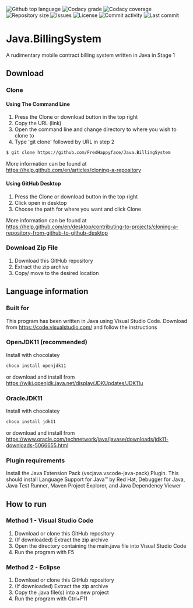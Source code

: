 <p float="left">
<img src="https://img.shields.io/github/languages/top/fredhappyface/java.BillingSystem.svg?style=flat-square" alt="Github top language">
<img src="https://img.shields.io/codacy/grade/e177530d18a14cd1a99b6ba3a119be02.svg?style=flat-square" alt="Codacy grade">
<img src="https://img.shields.io/codacy/coverage/e177530d18a14cd1a99b6ba3a119be02.svg?style=flat-square" alt="Codacy coverage">
<img src="https://img.shields.io/github/repo-size/fredhappyface/java.BillingSystem.svg?style=flat-square" alt="Repository size">
<img src="https://img.shields.io/github/issues/fredhappyface/java.BillingSystem.svg?style=flat-square" alt="Issues">
<img src="https://img.shields.io/github/license/fredhappyface/java.BillingSystem.svg?style=flat-square" alt="License">
<img src="https://img.shields.io/github/commit-activity/m/fredhappyface/java.BillingSystem.svg?style=flat-square" alt="Commit activity">
<img src="https://img.shields.io/github/last-commit/fredhappyface/java.BillingSystem.svg?style=flat-square" alt="Last commit">
</p>

# Java.BillingSystem

A rudimentary mobile contract billing system written in Java in Stage 1

## Download
### Clone
#### Using The Command Line
1. Press the Clone or download button in the top right
2. Copy the URL (link)
3. Open the command line and change directory to where you wish to
clone to
4. Type 'git clone' followed by URL in step 2
```bash
$ git clone https://github.com/FredHappyface/Java.BillingSystem
```

More information can be found at
<https://help.github.com/en/articles/cloning-a-repository>

#### Using GitHub Desktop
1. Press the Clone or download button in the top right
2. Click open in desktop
3. Choose the path for where you want and click Clone

More information can be found at
<https://help.github.com/en/desktop/contributing-to-projects/cloning-a-repository-from-github-to-github-desktop>

### Download Zip File

1. Download this GitHub repository
2. Extract the zip archive
3. Copy/ move to the desired location

## Language information
### Built for
This program has been written in Java using Visual Studio Code.
Download from <https://code.visualstudio.com/> and follow the instructions
### OpenJDK11 (recommended)
Install with chocolatey
```powershell
choco install openjdk11
```
or download and install from
<https://wiki.openjdk.java.net/display/JDKUpdates/JDK11u>
### OracleJDK11
Install with chocolatey
```powershell
choco install jdk11
```
or download and install from
<https://www.oracle.com/technetwork/java/javase/downloads/jdk11-downloads-5066655.html>
### Plugin requirements
Install the Java Extension Pack (vscjava.vscode-java-pack) Plugin. This should
install Language Support for Java™ by Red Hat, Debugger for Java, Java Test
Runner, Maven Project Explorer, and Java Dependency Viewer
## How to run
### Method 1 - Visual Studio Code
1. Download or clone this GitHub repository
2. (If downloaded) Extract the zip archive
3. Open the directory containing the main.java file into Visual Studio Code
4. Run the program with F5
### Method 2 - Eclipse
1. Download or clone this GitHub repository
2. (If downloaded) Extract the zip archive
3. Copy the .java file(s) into a new project
4. Run the program with Ctrl+F11

